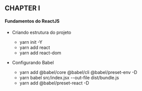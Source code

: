 ## CHAPTER I
#### Fundamentos do ReactJS
* Criando estrutura do projeto
  * yarn init -Y
  * yarn add react
  * yarn add react-dom

* Configurando Babel
  * yarn add @babel/core @babel/cli @babel/preset-env -D
  * yarn babel src/index.jsx --out-file dist/bundle.js
  * yarn add @babel/preset-react -D

  